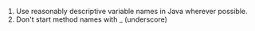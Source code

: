 1. Use reasonably descriptive variable names in Java wherever possible.
2. Don't start method names with _ (underscore)
